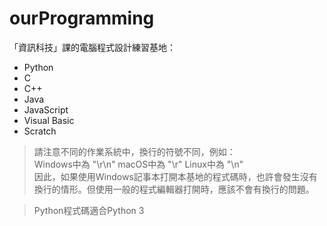 # ourProgramming
「資訊科技」課的電腦程式設計練習基地：

* Python
* C
* C++
* Java
* JavaScript
* Visual Basic
* Scratch

> 請注意不同的作業系統中，換行的符號不同，例如：  
>   Windows中為  "\r\n"
>   macOS中為 "\r"
>   Linux中為 "\n"  
> 因此，如果使用Windows記事本打開本基地的程式碼時，也許會發生沒有換行的情形。但使用一般的程式編輯器打開時，應該不會有換行的問題。


> 
> Python程式碼適合Python 3
> 
